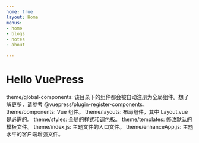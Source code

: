 ```yaml
---
home: true
layout: Home
menus:
- home
- blogs
- notes
- about

---
```


# Hello VuePress

theme/global-components: 该目录下的组件都会被自动注册为全局组件。想了解更多，请参考 @vuepress/plugin-register-components。
theme/components: Vue 组件。
theme/layouts: 布局组件，其中 Layout.vue 是必需的。
theme/styles: 全局的样式和调色板。
theme/templates: 修改默认的模板文件。
theme/index.js: 主题文件的入口文件。
theme/enhanceApp.js: 主题水平的客户端增强文件。